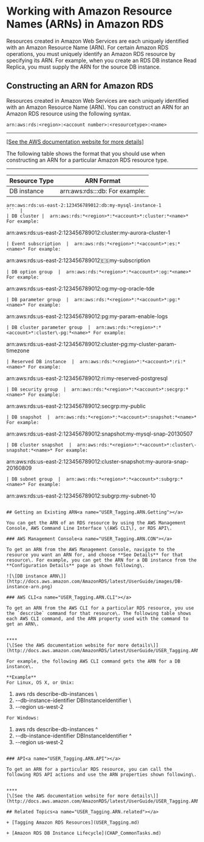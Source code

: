 # Working with Amazon Resource Names \(ARNs\) in Amazon RDS<a name="USER_Tagging.ARN"></a>

Resources created in Amazon Web Services are each uniquely identified with an Amazon Resource Name \(ARN\)\. For certain Amazon RDS operations, you must uniquely identify an Amazon RDS resource by specifying its ARN\. For example, when you create an RDS DB instance Read Replica, you must supply the ARN for the source DB instance\. 

## Constructing an ARN for Amazon RDS<a name="USER_Tagging.ARN.Constructing"></a>

Resources created in Amazon Web Services are each uniquely identified with an Amazon Resource Name \(ARN\)\. You can construct an ARN for an Amazon RDS resource using the following syntax\. 

 `arn:aws:rds:<region>:<account number>:<resourcetype>:<name>` 


****  
[\[See the AWS documentation website for more details\]](http://docs.aws.amazon.com/AmazonRDS/latest/UserGuide/USER_Tagging.ARN.html)

The following table shows the format that you should use when constructing an ARN for a particular Amazon RDS resource type\. 


****  

| Resource Type | ARN Format | 
| --- | --- | 
| DB instance  |  arn:aws:rds:*<region>*:*<account>*:db:*<name>* For example: 

```
arn:aws:rds:us-east-2:123456789012:db:my-mysql-instance-1
```  | 
| DB cluster |  arn:aws:rds:*<region>*:*<account>*:cluster:*<name>* For example: 

```
arn:aws:rds:us-east-2:123456789012:cluster:my-aurora-cluster-1
```  | 
| Event subscription  |  arn:aws:rds:*<region>*:*<account>*:es:*<name>* For example: 

```
arn:aws:rds:us-east-2:123456789012:es:my-subscription
```  | 
| DB option group  |  arn:aws:rds:*<region>*:*<account>*:og:*<name>* For example: 

```
arn:aws:rds:us-east-2:123456789012:og:my-og-oracle-tde
```  | 
| DB parameter group  |  arn:aws:rds:*<region>*:*<account>*:pg:*<name>* For example: 

```
arn:aws:rds:us-east-2:123456789012:pg:my-param-enable-logs
```  | 
| DB cluster parameter group  |  arn:aws:rds:*<region>*:*<account>*:cluster\-pg:*<name>* For example: 

```
arn:aws:rds:us-east-2:123456789012:cluster-pg:my-cluster-param-timezone
```  | 
| Reserved DB instance  |  arn:aws:rds:*<region>*:*<account>*:ri:*<name>* For example: 

```
arn:aws:rds:us-east-2:123456789012:ri:my-reserved-postgresql
```  | 
| DB security group  |  arn:aws:rds:*<region>*:*<account>*:secgrp:*<name>* For example: 

```
arn:aws:rds:us-east-2:123456789012:secgrp:my-public
```  | 
| DB snapshot  |  arn:aws:rds:*<region>*:*<account>*:snapshot:*<name>* For example: 

```
arn:aws:rds:us-east-2:123456789012:snapshot:my-mysql-snap-20130507
```  | 
| DB cluster snapshot  |  arn:aws:rds:*<region>*:*<account>*:cluster\-snapshot:*<name>* For example: 

```
arn:aws:rds:us-east-2:123456789012:cluster-snapshot:my-aurora-snap-20160809
```  | 
| DB subnet group  |  arn:aws:rds:*<region>*:*<account>*:subgrp:*<name>* For example: 

```
arn:aws:rds:us-east-2:123456789012:subgrp:my-subnet-10
```  | 

## Getting an Existing ARN<a name="USER_Tagging.ARN.Getting"></a>

You can get the ARN of an RDS resource by using the AWS Management Console, AWS Command Line Interface \(AWS CLI\), or RDS API\. 

### AWS Management Console<a name="USER_Tagging.ARN.CON"></a>

To get an ARN from the AWS Management Console, navigate to the resource you want an ARN for, and choose **See Details** for that resource\. For example, you can get the ARN for a DB instance from the **Configuration Details** page as shown following\. 

![\[DB instance ARN\]](http://docs.aws.amazon.com/AmazonRDS/latest/UserGuide/images/DB-instance-arn.png)

### AWS CLI<a name="USER_Tagging.ARN.CLI"></a>

To get an ARN from the AWS CLI for a particular RDS resource, you use the `describe` command for that resource\. The following table shows each AWS CLI command, and the ARN property used with the command to get an ARN\. 


****  
[\[See the AWS documentation website for more details\]](http://docs.aws.amazon.com/AmazonRDS/latest/UserGuide/USER_Tagging.ARN.html)

For example, the following AWS CLI command gets the ARN for a DB instance\.

**Example**  
For Linux, OS X, or Unix:  

```
1. aws rds describe-db-instances \
2. --db-instance-identifier DBInstanceIdentifier \
3. --region us-west-2
```
For Windows:  

```
1. aws rds describe-db-instances ^
2. --db-instance-identifier DBInstanceIdentifier ^
3. --region us-west-2
```

### API<a name="USER_Tagging.ARN.API"></a>

To get an ARN for a particular RDS resource, you can call the following RDS API actions and use the ARN properties shown following\.


****  
[\[See the AWS documentation website for more details\]](http://docs.aws.amazon.com/AmazonRDS/latest/UserGuide/USER_Tagging.ARN.html)

## Related Topics<a name="USER_Tagging.ARN.related"></a>

+ [Tagging Amazon RDS Resources](USER_Tagging.md)

+ [Amazon RDS DB Instance Lifecycle](CHAP_CommonTasks.md)